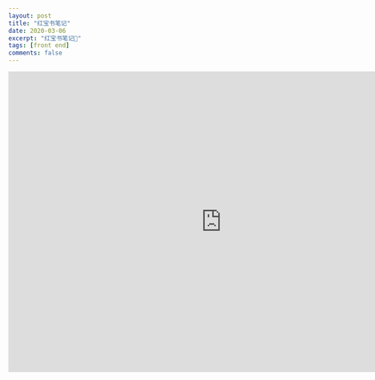 ```yaml
---
layout: post
title: "红宝书笔记"
date: 2020-03-06
excerpt: "红宝书笔记📕"
tags: [front end]
comments: false
---
```




<center><embed src="https://drive.google.com/file/d/1MLyN6mFvYnxlvlBwqYFQI_ibHO9d7WS1" width="850" height="600"></center>

